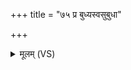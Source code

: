 +++
title = "७५ प्र बुध्यस्वसुबुधा"

+++
<details><summary>मूलम् (VS)</summary>

प्र बु॑ध्यस्वसु॒बुधा॒ बुध्य॑माना दीर्घायु॒त्वाय॑ श॒तशा॑रदाय।  
गृ॒हान्ग॑च्छ गृ॒हप॑त्नी॒यथासो॑ दी॒र्घं त॒ आयुः॑ सवि॒ता कृ॑णोतु ॥
</details>